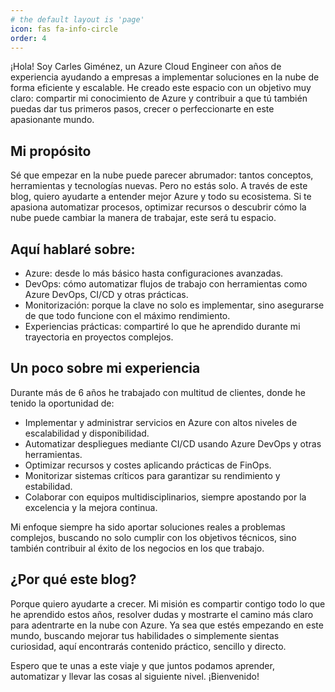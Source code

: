 ```yaml
---
# the default layout is 'page'
icon: fas fa-info-circle
order: 4
---
```


¡Hola! Soy Carles Giménez, un Azure Cloud Engineer con años de experiencia ayudando a empresas a implementar soluciones en la nube de forma eficiente y escalable. He creado este espacio con un objetivo muy claro: compartir mi conocimiento de Azure y contribuir a que tú también puedas dar tus primeros pasos, crecer o perfeccionarte en este apasionante mundo.

## Mi propósito
Sé que empezar en la nube puede parecer abrumador: tantos conceptos, herramientas y tecnologías nuevas. Pero no estás solo. A través de este blog, quiero ayudarte a entender mejor Azure y todo su ecosistema. Si te apasiona automatizar procesos, optimizar recursos o descubrir cómo la nube puede cambiar la manera de trabajar, este será tu espacio.

## Aquí hablaré sobre:

- Azure: desde lo más básico hasta configuraciones avanzadas.
- DevOps: cómo automatizar flujos de trabajo con herramientas como Azure DevOps, CI/CD y otras prácticas.
- Monitorización: porque la clave no solo es implementar, sino asegurarse de que todo funcione con el máximo rendimiento.
- Experiencias prácticas: compartiré lo que he aprendido durante mi trayectoria en proyectos complejos.

## Un poco sobre mi experiencia
Durante más de 6 años he trabajado con multitud de clientes, donde he tenido la oportunidad de:

- Implementar y administrar servicios en Azure con altos niveles de escalabilidad y disponibilidad.
- Automatizar despliegues mediante CI/CD usando Azure DevOps y otras herramientas.
- Optimizar recursos y costes aplicando prácticas de FinOps.
- Monitorizar sistemas críticos para garantizar su rendimiento y estabilidad.
- Colaborar con equipos multidisciplinarios, siempre apostando por la excelencia y la mejora continua.

Mi enfoque siempre ha sido aportar soluciones reales a problemas complejos, buscando no solo cumplir con los objetivos técnicos, sino también contribuir al éxito de los negocios en los que trabajo.

## ¿Por qué este blog?
Porque quiero ayudarte a crecer. Mi misión es compartir contigo todo lo que he aprendido estos años, resolver dudas y mostrarte el camino más claro para adentrarte en la nube con Azure. Ya sea que estés empezando en este mundo, buscando mejorar tus habilidades o simplemente sientas curiosidad, aquí encontrarás contenido práctico, sencillo y directo.

Espero que te unas a este viaje y que juntos podamos aprender, automatizar y llevar las cosas al siguiente nivel. ¡Bienvenido!